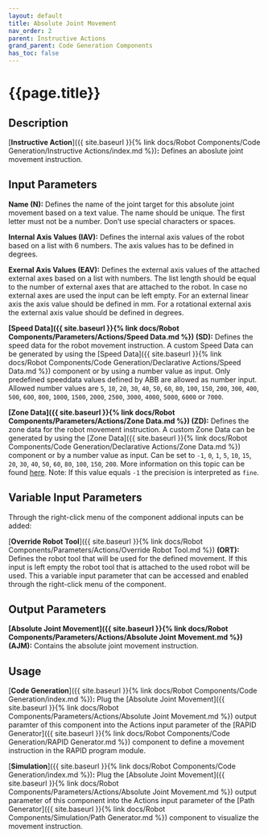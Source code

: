 ```yaml
---
layout: default
title: Absolute Joint Movement
nav_order: 2
parent: Instructive Actions
grand_parent: Code Generation Components
has_toc: false
---
```


# **{{page.title}}**

## **Description**

[**Instructive Action**]({{ site.baseurl }}{% link docs/Robot Components/Code Generation/Instructive Actions/index.md %})**:** 
Defines an aboslute joint movement instruction.

## **Input Parameters**

**Name (N):** Defines the name of the joint target for this absolute joint movement based on a text value. The name should be unique. The first letter must not be a number. Don’t use special characters or spaces.

**Internal Axis Values (IAV):** Defines the internal axis values of the robot based on a list with 6 numbers. The axis values has to be defined in degrees. 

**Exernal Axis Values (EAV):** Defines the external axis values of the attached external axes based on a list with numbers. The list length should be equal to the number of external axes that are attached to the robot. In case no external axes are used the input can be left empty. For an external linear axis the axis value should be defined in mm. For a rotational external axis the external axis value should be defined in degrees. 

**[Speed Data]({{ site.baseurl }}{% link docs/Robot Components/Parameters/Actions/Speed Data.md %}) (SD):** Defines the speed data for the robot movement instruction. A custom Speed Data can be generated by using the [Speed Data]({{ site.baseurl }}{% link docs/Robot Components/Code Generation/Declarative Actions/Speed Data.md %}) component or by using a number value as input. Only predefined speeddata values defined by ABB are allowed as number input. Allowed number values are `5`, `10`, `20`, `30`, `40`, `50`, `60`, `80`, `100`, `150`, `200`, `300`, `400`, `500`, `600`, `800`, `1000`, `1500`, `2000`, `2500`, `3000`, `4000`, `5000`, `6000` or `7000`.

**[Zone Data]({{ site.baseurl }}{% link docs/Robot Components/Parameters/Actions/Zone Data.md %}) (ZD):** Defines the zone data for the robot movement instruction. A custom Zone Data can be generated by using the [Zone Data]({{ site.baseurl }}{% link docs/Robot Components/Code Generation/Declarative Actions/Zone Data.md %}) component or by a number value as input. Can be set to `-1`, `0`, `1`, `5`, `10`, `15`, `20`, `30`, `40`, `50`, `60`, `80`, `100`, `150`, `200`. More information on this topic can be found [here](https://library.e.abb.com/public/688894b98123f87bc1257cc50044e809/Technical%20reference%20manual_RAPID_3HAC16581-1_revJ_en.pdf). Note: If this value equals `-1` the precision is interpreted as `fine`.

## **Variable Input Parameters**

Through the right-click menu of the component addional inputs can be added:

[**Override Robot Tool**]({{ site.baseurl }}{% link docs/Robot Components/Parameters/Actions/Override Robot Tool.md %}) **(ORT):** Defines the robot tool that will be used for the defined movement. If this input is left empty the robot tool that is attached to the used robot will be used. This a variable input parameter that can be accessed and enabled through the right-click menu of the component. 

## **Output Parameters**

**[Absolute Joint Movement]({{ site.baseurl }}{% link docs/Robot Components/Parameters/Actions/Absolute Joint Movement.md %}) (AJM):** Contains the absolute joint movement instruction.

## **Usage**

[**Code Generation**]({{ site.baseurl }}{% link docs/Robot Components/Code Generation/index.md %})**:** Plug the [Absolute Joint Movement]({{ site.baseurl }}{% link docs/Robot Components/Parameters/Actions/Absolute Joint Movement.md %}) output paramter of this component into the Actions input parameter of the [RAPID Generator]({{ site.baseurl }}{% link docs/Robot Components/Code Generation/RAPID Generator.md %}) component to define a movement instruction in the RAPID program module.

[**Simulation**]({{ site.baseurl }}{% link docs/Robot Components/Code Generation/index.md %})**:** Plug the [Absolute Joint Movement]({{ site.baseurl }}{% link docs/Robot Components/Parameters/Actions/Absolute Joint Movement.md %}) output parameter of this component into the Actions input parameter of the [Path Generator]({{ site.baseurl }}{% link docs/Robot Components/Simulation/Path Generator.md %}) component to visualize the movement instruction.